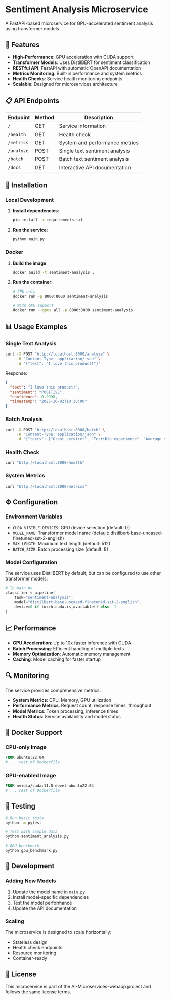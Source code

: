 # Sentiment Analysis Microservice

A FastAPI-based microservice for GPU-accelerated sentiment analysis using transformer models.

## 🚀 Features

- **High-Performance**: GPU acceleration with CUDA support
- **Transformer Models**: Uses DistilBERT for sentiment classification
- **RESTful API**: FastAPI with automatic OpenAPI documentation
- **Metrics Monitoring**: Built-in performance and system metrics
- **Health Checks**: Service health monitoring endpoints
- **Scalable**: Designed for microservices architecture

## 📋 API Endpoints

| Endpoint   | Method | Description                    |
| ---------- | ------ | ------------------------------ |
| `/`        | GET    | Service information            |
| `/health`  | GET    | Health check                   |
| `/metrics` | GET    | System and performance metrics |
| `/analyze` | POST   | Single text sentiment analysis |
| `/batch`   | POST   | Batch text sentiment analysis  |
| `/docs`    | GET    | Interactive API documentation  |

## 🔧 Installation

### Local Development

1. **Install dependencies**:

   ```bash
   pip install -r requirements.txt
   ```

2. **Run the service**:
   ```bash
   python main.py
   ```

### Docker

1. **Build the image**:

   ```bash
   docker build -t sentiment-analysis .
   ```

2. **Run the container**:

   ```bash
   # CPU only
   docker run -p 8000:8000 sentiment-analysis

   # With GPU support
   docker run --gpus all -p 8000:8000 sentiment-analysis
   ```

## 📊 Usage Examples

### Single Text Analysis

```bash
curl -X POST "http://localhost:8000/analyze" \
     -H "Content-Type: application/json" \
     -d '{"text": "I love this product!"}'
```

Response:

```json
{
  "text": "I love this product!",
  "sentiment": "POSITIVE",
  "confidence": 0.9998,
  "timestamp": "2025-10-02T10:30:00"
}
```

### Batch Analysis

```bash
curl -X POST "http://localhost:8000/batch" \
     -H "Content-Type: application/json" \
     -d '{"texts": ["Great service!", "Terrible experience", "Average quality"]}'
```

### Health Check

```bash
curl "http://localhost:8000/health"
```

### System Metrics

```bash
curl "http://localhost:8000/metrics"
```

## ⚙️ Configuration

### Environment Variables

- `CUDA_VISIBLE_DEVICES`: GPU device selection (default: 0)
- `MODEL_NAME`: Transformer model name (default: distilbert-base-uncased-finetuned-sst-2-english)
- `MAX_LENGTH`: Maximum text length (default: 512)
- `BATCH_SIZE`: Batch processing size (default: 8)

### Model Configuration

The service uses DistilBERT by default, but can be configured to use other transformer models:

```python
# In main.py
classifier = pipeline(
    task="sentiment-analysis",
    model="distilbert-base-uncased-finetuned-sst-2-english",
    device=0 if torch.cuda.is_available() else -1
)
```

## 📈 Performance

- **GPU Acceleration**: Up to 10x faster inference with CUDA
- **Batch Processing**: Efficient handling of multiple texts
- **Memory Optimization**: Automatic memory management
- **Caching**: Model caching for faster startup

## 🔍 Monitoring

The service provides comprehensive metrics:

- **System Metrics**: CPU, Memory, GPU utilization
- **Performance Metrics**: Request count, response times, throughput
- **Model Metrics**: Token processing, inference times
- **Health Status**: Service availability and model status

## 🐳 Docker Support

### CPU-only Image

```dockerfile
FROM ubuntu:22.04
# ... rest of Dockerfile
```

### GPU-enabled Image

```dockerfile
FROM nvidia/cuda:11.8-devel-ubuntu22.04
# ... rest of Dockerfile
```

## 🧪 Testing

```bash
# Run basic tests
python -m pytest

# Test with sample data
python sentiment_analysis.py

# GPU benchmark
python gpu_benchmark.py
```

## 🔧 Development

### Adding New Models

1. Update the model name in `main.py`
2. Install model-specific dependencies
3. Test the model performance
4. Update the API documentation

### Scaling

The microservice is designed to scale horizontally:

- Stateless design
- Health check endpoints
- Resource monitoring
- Container-ready

## 📝 License

This microservice is part of the AI-Microservices-webapp project and follows the same license terms.
